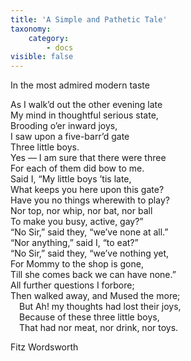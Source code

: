 ```yaml
---
title: 'A Simple and Pathetic Tale'
taxonomy:
    category:
        - docs
visible: false
---
```


<span class="title">In the most admired modern taste </span>

As I walk’d out the other evening late  
My mind in thoughtful serious state,  
Brooding o’er inward joys,  
I saw upon a five-barr’d gate  
Three little boys.  
Yes — I am sure that there were three  
For each of them did bow to me.  
Said I, “My little boys ’tis late,  
What keeps you here upon this gate?  
Have you no things wherewith to play?  
Nor top, nor whip, nor bat, nor ball  
To make you busy, active, gay?”  
“No Sir,” said they, “we’ve none at all.”  
“Nor anything,” said I, “to eat?”  
“No Sir,” said they, “we’ve nothing yet,  
For Mommy to the shop is gone,  
Till she comes back we can have none.”  
All further questions I forbore;  
Then walked away, and Mused the more;  
&emsp;But Ah! my thoughts had lost their joys,  
&emsp;Because of these three little boys,  
&emsp;That had nor meat, nor drink, nor toys.  
  
Fitz Wordsworth